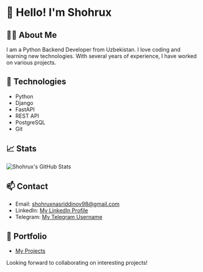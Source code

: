# 👋 Hello! I'm Shohrux

## 🧑‍💻 About Me
I am a Python Backend Developer from Uzbekistan. I love coding and learning new technologies. With several years of experience, I have worked on various projects.

## 🔧 Technologies
- Python
- Django
- FastAPI
- REST API
- PostgreSQL
- Git

## 📈 Stats
![Shohrux's GitHub Stats](https://github-readme-stats.vercel.app/api?username=Shohruxshoh&show_icons=true&theme=radical)

## 📫 Contact
- Email: shohruxnasriddinov98@gmail.com
- LinkedIn: [My LinkedIn Profile](https://linkedin.com/in/shohrux-shoh/)
- Telegram: [My Telegram Username](https://t.me/Shohrux_8896)

## 📁 Portfolio
- [My Projects](https://github.com/Shohruxshoh?tab=repositories)

Looking forward to collaborating on interesting projects!
